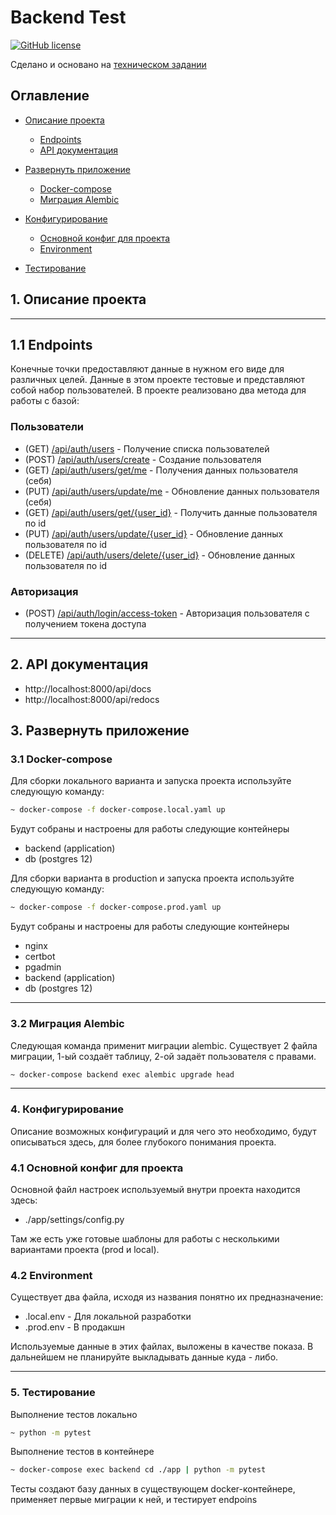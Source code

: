 # Backend Test

[![GitHub license](https://img.shields.io/badge/License-MIT-blue.svg?style=flat-square)](https://github.com/ILope92/SampleCode/blob/master/LICENSE)

Сделано и основано на [техническом задании](https://github.com/ILope92/backend_test/blob/master/docs/test_task.md)

## Оглавление

- [Описание проекта](#description)

  - [Endpoints](#endpoints)
  - [API документация](#api)

- [Развернуть приложение](#deploy)

  - [Docker-compose](#deploy)
  - [Миграция Alembic](#alembic)

- [Конфигурирование](#config)

  - [Основной конфиг для проекта](#configapp)
  - [Environment](#env)

- [Тестирование](#test)

<a name="description"></a>

## 1. Описание проекта

<hr>
<a name="endpoints"></a>

## 1.1 Endpoints



Конечные точки предоставляют данные в нужном его виде для различных целей. Данные в этом проекте тестовые и представляют собой набор пользователей.
В проекте реализовано два метода для работы с базой:

### Пользователи

- (GET) [/api/auth/users]() - Получение списка пользователей
- (POST) [/api/auth/users/create]() - Создание пользователя
- (GET) [/api/auth/users/get/me]() - Получения данных пользователя (себя)
- (PUT) [/api/auth/users/update/me]() - Обновление данных пользователя (себя)
- (GET) [/api/auth/users/get/{user_id}]() - Получить данные пользователя по id
- (PUT) [/api/auth/users/update/{user_id}]() - Обновление данных пользователя по id
- (DELETE) [/api/auth/users/delete/{user_id}]() - Обновление данных пользователя по id

### Авторизация

- (POST) [/api/auth/login/access-token]() - Авторизация пользователя с получением токена доступа

<hr>
<a name="api"></a>

## 2. API документация

- http://localhost:8000/api/docs
- http://localhost:8000/api/redocs

## 3. Развернуть приложение

<a name="deploy"></a>

### 3.1 Docker-compose

Для сборки локального варианта и запуска проекта используйте следующую команду:

```bash
~ docker-compose -f docker-compose.local.yaml up
```

Будут собраны и настроены для работы следующие контейнеры

- backend (application)
- db (postgres 12)

Для сборки варианта в production и запуска проекта используйте следующую команду:

```bash
~ docker-compose -f docker-compose.prod.yaml up
```

Будут собраны и настроены для работы следующие контейнеры

- nginx
- certbot
- pgadmin
- backend (application)
- db (postgres 12)

<hr>

### 3.2 Миграция Alembic

<a name="alembic"></a>
Следующая команда применит миграции alembic. Существует 2 файла миграции, 1-ый создаёт таблицу, 2-ой задаёт пользователя с правами.

```bash
~ docker-compose backend exec alembic upgrade head
```

<hr>
<a name="config"></a>

### 4. Конфигурирование

Описание возможных конфигураций и для чего это необходимо, будут описываться здесь, для более глубокого понимания проекта.
<a name="configapp"></a>

### 4.1 Основной конфиг для проекта

Основной файл настроек используемый внутри проекта находится здесь:

- ./app/settings/config.py

Там же есть уже готовые шаблоны для работы с несколькими вариантами проекта (prod и local).

### 4.2 Environment

<a name="env"></a>

Существует два файла, исходя из названия понятно их предназначение:

- .local.env - Для локальной разработки
- .prod.env - В продакшн

Используемые данные в этих файлах, выложены в качестве показа. В дальнейшем не планируйте выкладывать данные куда - либо.

<hr>
<a name="test"></a>

### 5. Тестирование

Выполнение тестов локально

```bash
~ python -m pytest
```

Выполнение тестов в контейнере

```bash
~ docker-compose exec backend cd ./app | python -m pytest
```

Тесты создают базу данных в существующем docker-контейнере, применяет первые миграции к ней, и тестирует endpoins
